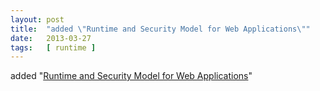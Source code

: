 ```yaml
---
layout: post
title:  "added \"Runtime and Security Model for Web Applications\""
date:   2013-03-27
tags:   [ runtime ]
---
```


added "[Runtime and Security Model for Web Applications](/spec/runtime)"

